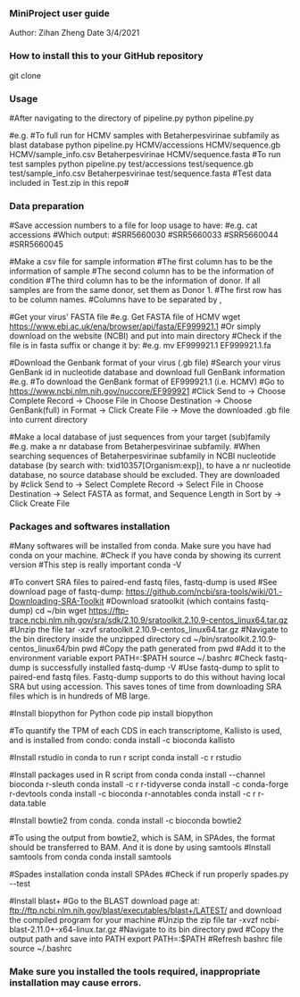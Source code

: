 ### MiniProject user guide
Author: Zihan Zheng
Date 3/4/2021


### How to install this to your GitHub repository
git clone <your GitHub repository link> 

### Usage
#After navigating to the directory of pipeline.py
python pipeline.py <accession file path> <GenBank file path> <sample information csv file path> <blast database name>

#e.g.
#To full run for HCMV samples with Betaherpesvirinae subfamily as blast database
python pipeline.py HCMV/accessions HCMV/sequence.gb HCMV/sample_info.csv Betaherpesvirinae HCMV/sequence.fasta
#To run test samples 
python pipeline.py test/accessions test/sequence.gb test/sample_info.csv Betaherpesvirinae test/sequence.fasta
#Test data included in Test.zip in this repo#

### Data preparation

#Save accession numbers to a file for loop usage to have:
#e.g.
cat accessions
#Which output:
#SRR5660030
#SRR5660033
#SRR5660044
#SRR5660045

#Make a csv file for sample information
#The first column has to be the information of sample
#The second column has to be the information of condition
#The third column has to be the information of donor. If all samples are from the same donor, set them as Donor 1.
#The first row has to be column names.
#Columns have to be separated by ,

#Get your virus' FASTA file
#e.g. Get FASTA file of HCMV
wget https://www.ebi.ac.uk/ena/browser/api/fasta/EF999921.1
#Or simply download on the website (NCBI) and put into main directory
#Check if the file is in fasta suffix or change it by:
#e.g.
mv EF999921.1 EF999921.1.fa

#Download the Genbank format of your virus (.gb file)
#Search your virus GenBank id in nucleotide database and download full GenBank information 
#e.g.
#To download the GenBank format of EF999921.1 (i.e. HCMV)
#Go to https://www.ncbi.nlm.nih.gov/nuccore/EF999921
#Click Send to -> Choose Complete Record -> Choose File in Choose Destination ->  Choose GenBank(full) in Format -> Click Create File -> Move the downloaded .gb file into current directory

#Make a local database of just sequences from your target (sub)family
#e.g. make a nr database from Betaherpesvirinae subfamily. 
#When searching sequences of Betaherpesvirinae subfamily in NCBI nucleotide database (by search with: txid10357[Organism:exp]), to have a nr nucleotide database, no source database should be excluded. They are downloaded by 
#click Send to -> Select Complete Record -> Select File in Choose Destination -> Select 
FASTA as format, and Sequence Length in Sort by -> Click Create File



### Packages and softwares installation

#Many softwares will be installed from conda. Make sure you have had conda on your machine.
#Check if you have conda by showing its current version
#This step is really important
conda -V

#To convert SRA files to paired-end fastq files, fastq-dump is used
#See download page of fastq-dump: https://github.com/ncbi/sra-tools/wiki/01.-Downloading-SRA-Toolkit
#Download sratoolkit (which contains fastq-dump)
cd ~/bin
wget https://ftp-trace.ncbi.nlm.nih.gov/sra/sdk/2.10.9/sratoolkit.2.10.9-centos_linux64.tar.gz 
#Unzip the file
tar -xzvf sratoolkit.2.10.9-centos_linux64.tar.gz
#Navigate to the bin directory inside the unzipped directory
cd ~/bin/sratoolkit.2.10.9-centos_linux64/bin
pwd
#Copy the path generated from pwd 
#Add it to the environment variable
export PATH=<paste the pwd path here>:$PATH 
source ~/.bashrc
#Check fastq-dump is successfully installed
fastq-dump -V 
#Use fastq-dump to split to paired-end fastq files. Fastq-dump supports to do this without having local SRA but using accession. This saves tones of time from downloading SRA files which is in hundreds of MB large.

#Install biopython for Python code
pip install biopython

#To quantify the TPM of each CDS in each transcriptome, Kallisto is used, and is installed from condo:
conda install -c bioconda kallisto

#Install rstudio in conda to run r script
conda install -c r rstudio

#Install packages used in R script from conda
conda install --channel bioconda r-sleuth
conda install -c r r-tidyverse
conda install -c conda-forge r-devtools
conda install -c bioconda r-annotables
conda install -c r r-data.table

#Install bowtie2 from conda. 
conda install -c bioconda bowtie2

#To using the output from bowtie2, which is SAM, in SPAdes, the format should be transferred to BAM. And it is done by using samtools
#Install samtools from conda
conda install samtools

#Spades installation
conda install SPAdes
#Check if run properly
spades.py --test

#Install blast+ 
#Go to the BLAST download page at: ftp://ftp.ncbi.nlm.nih.gov/blast/executables/blast+/LATEST/ and download the compiled program for your machine
#Unzip the zip file
tar -xvzf ncbi-blast-2.11.0+-x64-linux.tar.gz
#Navigate to its bin directory
pwd
#Copy the output path and save into PATH
export PATH=<the copied path>:$PATH
#Refresh bashrc file
source ~/.bashrc

### Make sure you installed the tools required, inappropriate installation may cause errors.






 








